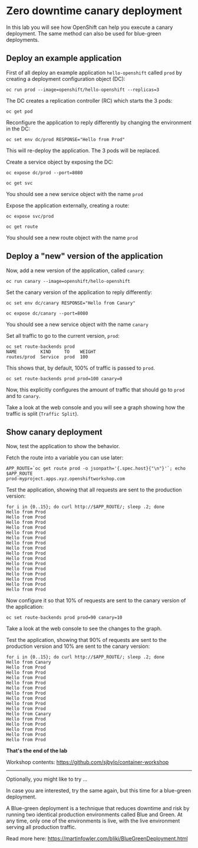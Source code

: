# Zero downtime canary deployment 

In this lab you will see how OpenShift can help you execute a canary deployment.  The same method
can also be used for blue-green deployments.

## Deploy an example application

First of all deploy an example application `hello-openshift` called `prod` by creating a deployment configuration object (DC):

```
oc run prod --image=openshift/hello-openshift --replicas=3
```

The DC creates a replication controller (RC) which starts the 3 pods:

```
oc get pod
```

Reconfigure the application to reply differently by changing the environment in the DC:

```
oc set env dc/prod RESPONSE="Hello from Prod"
```

This will re-deploy the application.  The 3 pods will be replaced.  


Create a service object by exposing the DC:

```
oc expose dc/prod --port=8080
```

```
oc get svc
```
You should see a new service object with the name `prod`

Expose the application externally, creating a route:

```
oc expose svc/prod
```

```
oc get route 
```
You should see a new route object with the name `prod`

## Deploy a "new" version of the application

Now, add a new version of the application, called `canary`:

```
oc run canary --image=openshift/hello-openshift
```

Set the canary version of the application to reply differently:

```
oc set env dc/canary RESPONSE="Hello from Canary"
```

```
oc expose dc/canary --port=8080
```
You should see a new service object with the name `canary`

Set all traffic to go to the current version, `prod`:

```
oc set route-backends prod   
NAME         KIND     TO    WEIGHT
routes/prod  Service  prod  100
```
This shows that, by default, 100% of traffic is passed to `prod`.

```
oc set route-backends prod prod=100 canary=0
```
Now, this explicitly configures the amount of traffic that should go to `prod` and to `canary`.

Take a look at the web console and you will see a graph showing how the traffic is split (`Traffic
Split`). 


## Show canary deployment

Now, test the application to show the behavior.

Fetch the route into a variable you can use later:

```
APP_ROUTE=`oc get route prod -o jsonpath='{.spec.host}{"\n"}'`; echo $APP_ROUTE
prod-myproject.apps.xyz.openshiftworkshop.com
```

Test the application, showing that all requests are sent to the production version:

```
for i in {0..15}; do curl http://$APP_ROUTE/; sleep .2; done
Hello from Prod
Hello from Prod
Hello from Prod
Hello from Prod
Hello from Prod
Hello from Prod
Hello from Prod
Hello from Prod
Hello from Prod
Hello from Prod
Hello from Prod
Hello from Prod
Hello from Prod
Hello from Prod
Hello from Prod
Hello from Prod
```

Now configure it so that 10% of requests are sent to the canary version of the application:

```
oc set route-backends prod prod=90 canary=10
```
Take a look at the web console to see the changes to the graph.

Test the application, showing that 90% of requests are sent to the production version and 10%
are sent to the canary version:

```
for i in {0..15}; do curl http://$APP_ROUTE/; sleep .2; done
Hello from Canary
Hello from Prod
Hello from Prod
Hello from Prod
Hello from Prod
Hello from Prod
Hello from Prod
Hello from Prod
Hello from Prod
Hello from Prod
Hello from Canary
Hello from Prod
Hello from Prod
Hello from Prod
Hello from Prod
Hello from Prod
```

**That's the end of the lab**

Workshop contents: https://github.com/sjbylo/container-workshop

---
Optionally, you might like to try ...

In case you are interested, try the same again, but this time for a blue-green deployment. 

A Blue-green deployment is a technique that reduces downtime and risk by running two identical
production environments called Blue and Green. At any time, only one of the environments is live,
with the live environment serving all production traffic.  

Read more here: https://martinfowler.com/bliki/BlueGreenDeployment.html 



